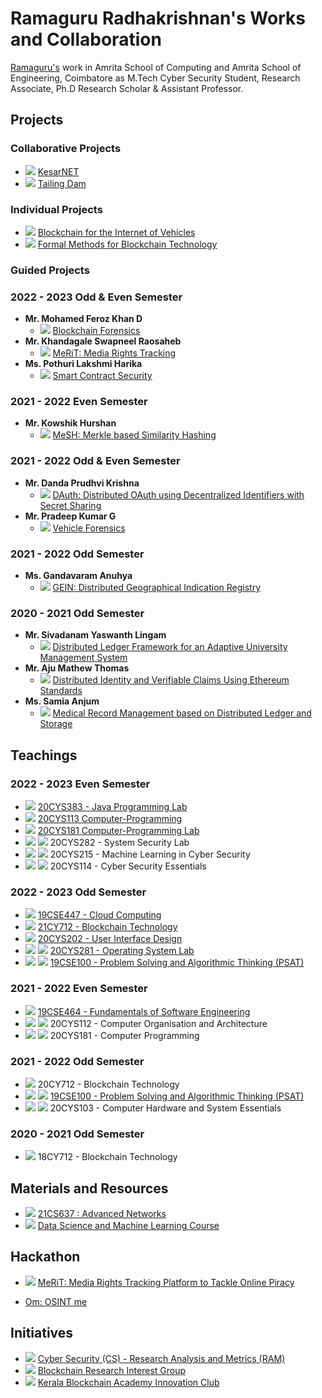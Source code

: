 # Ramaguru Radhakrishnan's Works and Collaboration 

[Ramaguru's](https://ramagururadhakrishnan.github.io/) work in Amrita School of Computing and Amrita School of Engineering, Coimbatore as M.Tech Cyber Security Student, Research Associate, Ph.D Research Scholar & Assistant Professor.

## Projects 

### Collaborative Projects
- <img src="https://img.shields.io/badge/-Koyo-blue"/> <a href=""> KesarNET</a>
- <img src="https://img.shields.io/badge/-Koyo-blue"/> <a href=""> Tailing Dam</a>

### Individual Projects

 - ![](https://img.shields.io/badge/-MTech_Dissertation-blue) <a href=""> Blockchain for the Internet of Vehicles</a> 
 - ![](https://img.shields.io/badge/-Ph.D-blue) <a href=""> Formal Methods for Blockchain Technology</a>

### Guided Projects

### 2022 - 2023 Odd & Even Semester

- **Mr. Mohamed Feroz Khan D**
    - <img src="https://img.shields.io/badge/MTech_Dissertation-21CYS_MTech-purple"/> <a href="https://amrita-tifac-cyber-blockchain.github.io/Blockchain-Forensics-using-OSINT-and-Graph-Temporal-Logic/"> Blockchain Forensics </a>
- **Mr. Khandagale Swapneel Raosaheb**
    - <img src="https://img.shields.io/badge/MTech_Dissertation-21CYS_MTech-purple"/> [MeRiT: Media Rights Tracking]()
- **Ms. Pothuri Lakshmi Harika**
    - <img src="https://img.shields.io/badge/MTech_Dissertation-21CYS_MTech-purple"/> [Smart Contract Security]()

### 2021 - 2022 Even Semester  

- **Mr. Kowshik Hurshan**
    - <img src="https://img.shields.io/badge/MTech_Dissertation-20CYS_MTech-blue"/> <a href=""> MeSH: Merkle based Similarity Hashing</a>
    
### 2021 - 2022 Odd & Even Semester    

- **Mr. Danda Prudhvi Krishna** 
    - <img src="https://img.shields.io/badge/MTech_Dissertation-20CYS_MTech-blue"/> <a href=""> DAuth: Distributed OAuth using Decentralized Identifiers with Secret Sharing</a> <br/>
- **Mr. Pradeep Kumar G** 
    - <img src="https://img.shields.io/badge/MTech_Dissertation-20CYS_MTech-blue"/> <a href=""> Vehicle Forensics</a> <br/>

### 2021 - 2022 Odd Semester    

- **Ms. Gandavaram Anuhya**
    - <img src="https://img.shields.io/badge/Blockchain_Course-20CYS_MTech-blue"/> <a href="https://amrita-tifac-cyber-blockchain.github.io/GEIN-Distributed-Geographical-Indication-Registry/"> GEIN: Distributed Geographical Indication Registry</a> <br/>

### 2020 - 2021 Odd Semester

- **Mr. Sivadanam Yaswanth Lingam**
    - <img src="https://img.shields.io/badge/Blockchain_Course-19CYS_MTech-purple"/> <a href="https://amrita-tifac-cyber-blockchain.github.io/Distributed-Ledger-Framework-for-an-Adaptive-University-Management-System/"> Distributed Ledger Framework for an Adaptive University Management System</a> <br/>
- **Mr. Aju Mathew Thomas** 
    - <img src="https://img.shields.io/badge/Blockchain_Course-19CYS_MTech-purple"/> <a href="https://amrita-tifac-cyber-blockchain.github.io/Distributed-Identity-and-Verifiable-Claims-Using-Ethereum-Standards/"> Distributed Identity and Verifiable Claims Using Ethereum Standards</a> <br/>
- **Ms. Samia Anjum** 
    - <img src="https://img.shields.io/badge/Blockchain_Course-19CYS_MTech-purple"/> <a href="https://amrita-tifac-cyber-blockchain.github.io/Patient-Medical-Records"> Medical Record Management based on Distributed Ledger and Storage</a> <br/>

## Teachings

### 2022 - 2023 Even Semester

- ![](https://img.shields.io/badge/-Asst_Prof-blue) <a href="https://amrita-tifac-cyber-blockchain.github.io/20CYS383-Java-Programming-Lab/"> 20CYS383 - Java Programming Lab</a> 
- ![](https://img.shields.io/badge/-Asst_Prof-blue) <a href="https://amrita-tifac-cyber-blockchain.github.io/20CYS113-20CYS181-Computer-Programming-and-Lab /"> 20CYS113 Computer-Programming</a>
- ![](https://img.shields.io/badge/-Asst_Prof-blue) <a href="https://amrita-tifac-cyber-blockchain.github.io/20CYS113-20CYS181-Computer-Programming-and-Lab /"> 20CYS181 Computer-Programming Lab</a>
- ![](https://img.shields.io/badge/-Asst_Prof-blue) ![](https://img.shields.io/badge/-Lab_Support-lightblue) 20CYS282	- System Security Lab
- ![](https://img.shields.io/badge/-Asst_Prof-blue) ![](https://img.shields.io/badge/-Lab_Support-lightblue) 20CYS215	- Machine Learning in Cyber Security
- ![](https://img.shields.io/badge/-Asst_Prof-blue) ![](https://img.shields.io/badge/-Lab_Support-lightblue) 20CYS114	- Cyber Security Essentials

### 2022 - 2023 Odd Semester

- ![](https://img.shields.io/badge/-Asst_Prof-blue) <a href="https://amrita-tifac-cyber-blockchain.github.io/19CSE447-Cloud-Computing/"> 19CSE447 - Cloud Computing </a> 
- ![](https://img.shields.io/badge/-Asst_Prof-blue) <a href="https://amrita-tifac-cyber-blockchain.github.io/21CY712-Blockchain-Technology/"> 21CY712 - Blockchain Technology</a>
- ![](https://img.shields.io/badge/-Asst_Prof-blue) <a href="https://amrita-tifac-cyber-blockchain.github.io/20CYS202-User-Interface-Design/">20CYS202 - User Interface Design</a> 
- ![](https://img.shields.io/badge/-Asst_Prof-blue) ![](https://img.shields.io/badge/-Lab_Support-lightblue) <a href="https://github.com/Amrita-TIFAC-Cyber-Blockchain/20CYS281-Operating-System-Lab"> 20CYS281 - Operating System Lab </a>
- ![](https://img.shields.io/badge/-Asst_Prof-blue) ![](https://img.shields.io/badge/-Lab_Support-lightblue) <a href="https://amrita-tifac-cyber-blockchain.github.io/19CSE100-Problem-Solving-and-Algorithmic-Thinking/22CYS"> 19CSE100 - Problem Solving and Algorithmic Thinking (PSAT) </a>

### 2021 - 2022 Even Semester

- ![](https://img.shields.io/badge/-Asst_Prof-blue) <a href="https://amrita-tifac-cyber-blockchain.github.io/19CSE464-Fundamentals-of-Software-Engineering/"> 19CSE464 - Fundamentals of Software Engineering </a>
- ![](https://img.shields.io/badge/-Asst_Prof-blue) ![](https://img.shields.io/badge/-Lab_Support-lightblue) 20CYS112 - Computer Organisation and Architecture
- ![](https://img.shields.io/badge/-Asst_Prof-blue) ![](https://img.shields.io/badge/-Lab_Support-lightblue) 20CYS181 - Computer Programming


### 2021 - 2022 Odd Semester

- ![](https://img.shields.io/badge/-Research_Associate_and_Asst_Prof-blue) 20CY712 - Blockchain Technology
- ![](https://img.shields.io/badge/-Asst_Prof-blue) ![](https://img.shields.io/badge/-Lab_Support-lightblue) <a href="https://amrita-tifac-cyber-blockchain.github.io/19CSE100-Problem-Solving-and-Algorithmic-Thinking/21CYS"> 19CSE100 - Problem Solving and Algorithmic Thinking (PSAT) </a>
- ![](https://img.shields.io/badge/-Asst_Prof-blue) ![](https://img.shields.io/badge/-Lab_Support-lightblue) 20CYS103 - Computer Hardware and System Essentials

### 2020 - 2021 Odd Semester

- ![](https://img.shields.io/badge/-Research_Associate-blue) 18CY712 - Blockchain Technology

## Materials and Resources 
- ![](https://img.shields.io/badge/-PhD-blue) [21CS637 : Advanced Networks](https://amrita-tifac-cyber-blockchain.github.io/21CS637-Advanced-Networks/)
- ![](https://img.shields.io/badge/-PhD-blue) [Data Science and Machine Learning Course](https://amrita-tifac-cyber-blockchain.github.io/Coursera-Datascience-and-Machine-Learning/)

## Hackathon 
- ![](https://img.shields.io/badge/-PhD-blue) [MeRiT: Media Rights Tracking Platform to Tackle Online Piracy](https://amrita-tifac-cyber-blockchain.github.io/MeRiT/)

- [Om: OSINT me](https://amrita-tifac-cyber-blockchain.github.io/Om/)

## Initiatives

- ![](https://img.shields.io/badge/-PhD-blue) [Cyber Security (CS) - Research Analysis and Metrics (RAM)](https://amrita-tifac-cyber-blockchain.github.io/CS-RAM/)
- ![](https://img.shields.io/badge/-PhD-blue) [Blockchain Research Interest Group](https://amrita-tifac-cyber-blockchain.github.io/B-RIG/)
- ![](https://img.shields.io/badge/-Asst._Prof-blue) [Kerala Blockchain Academy Innovation Club](https://amrita-tifac-cyber-blockchain.github.io/Kerala-Blockchain-Academy-Innovation-Club/)


